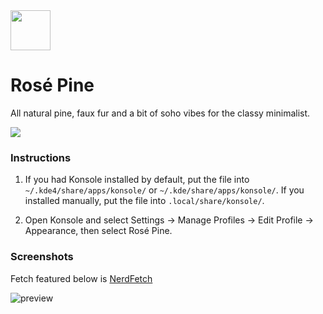 <img src="https://github.com/rose-pine/rose-pine-theme/blob/master/assets/icon.png" width="64" />

# Rosé Pine

All natural pine, faux fur and a bit of soho vibes for the classy minimalist.

[![](https://img.shields.io/badge/Rosé%20Pine%20Theme-191724)](https://github.com/rose-pine/rose-pine-theme)

### Instructions

1. If you had Konsole installed by default, put the file into `~/.kde4/share/apps/konsole/` or `~/.kde/share/apps/konsole/`.
If you installed manually, put the file into `.local/share/konsole/`.

2. Open Konsole and select Settings -> Manage Profiles -> Edit Profile -> Appearance, then select Rosé Pine.

### Screenshots

Fetch featured below is [NerdFetch](https://github.com/thatonecalculator/nerdfetch)

![preview](https://i.imgur.com/eoqk1Hn.png)
